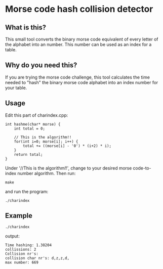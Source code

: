 # Morse code hash collision detector

## What is this?

This small tool converts the binary morse code equivalent of every letter of the alphabet into an number. This number can be used as an index for a table.

## Why do you need this?

If you are trying the morse code challenge, this tool calculates the time needed to "hash" the binary morse code alphabet into an index number for your table.

## Usage

Edit this part of charindex.cpp:

```
int hashme(char* morse) {
	int total = 0;
	
	// This is the algorithm!!
	for(int i=0; morse[i]; i++) {
		total += ((morse[i] - '0') * (i+2) * i);
	}
	return total;
}
```

Under '//This is the algorithm!!', change to your desired morse code-to-index number algorithm. Then run:

```
make
```
and run the program:
```
./charindex
```

## Example
```
./charindex
```

output:
```
Time hashing: 1.38204
collissions: 2
Collision nr's:
collision char nr's: d,z,z,d,
max number: 669
```
